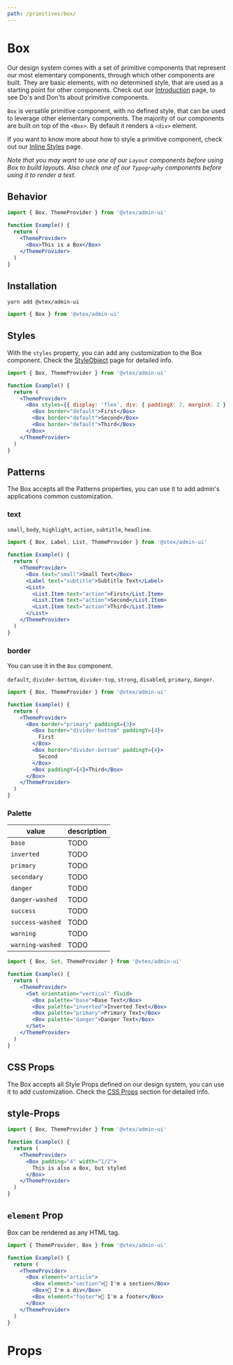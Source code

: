 ```yaml
---
path: /primitives/box/
---
```


# Box

Our design system comes with a set of primitive components that represent our most elementary components, through which other components are built. They are basic elements, with no determined style, that are used as a starting point for other components. Check out our [Introduction](/primitives/introduction) page, to see Do's and Don'ts about primitive components. 

`Box` is versatile primitive component, with no defined style, that can be used to leverage other elementary components. The majority of our components are built on top of the `<Box>`. By default it renders a `<div>` element.  

If you want to know more about how to style a primitive component, check out our [Inline Styles](/theming/inline-styles/) page.

*Note that you may want to use one of our `Layout` components before using Box to build layouts. Also check one of our `Typography` components before using it to render a text.*



## Behavior

```jsx
import { Box, ThemeProvider } from '@vtex/admin-ui'

function Example() {
  return (
    <ThemeProvider>
      <Box>This is a Box</Box>
    </ThemeProvider>
  )
}
```

## Installation

```static
yarn add @vtex/admin-ui
```

```jsx static
import { Box } from '@vtex/admin-ui'
```

## Styles

With the `styles` property, you can add any customization to the Box component. Check the [StyleObject](/theming/style-object) page for detailed info.

```jsx
import { Box, ThemeProvider } from '@vtex/admin-ui'

function Example() {
  return (
    <ThemeProvider>
      <Box styles={{ display: 'flex', div: { paddingX: 2, marginX: 2 } }}>
        <Box border="default">First</Box>
        <Box border="default">Second</Box>
        <Box border="default">Third</Box>
      </Box>
    </ThemeProvider>
  )
}
```

## Patterns

The Box accepts all the Patterns properties, you can use it to add admin's applications common customization.

### text

`small`, `body`, `highlight`, `action`, `subtitle`, `headline`.

```jsx
import { Box, Label, List, ThemeProvider } from '@vtex/admin-ui'

function Example() {
  return (
    <ThemeProvider>
      <Box text="small">Small Text</Box>
      <Label text="subtitle">Subtitle Text</Label>
      <List>
        <List.Item text="action">First</List.Item>
        <List.Item text="action">Second</List.Item>
        <List.Item text="action">Third</List.Item>
      </List>
    </ThemeProvider>
  )
}
```

### border

You can use it in the `Box` component.

`default`, `divider-bottom`, `divider-top`, `strong`, `disabled`, `primary`, `danger`.

```jsx
import { Box, ThemeProvider } from '@vtex/admin-ui'

function Example() {
  return (
    <ThemeProvider>
      <Box border="primary" paddingX={3}>
        <Box border="divider-bottom" paddingY={4}>
          First
        </Box>
        <Box border="divider-bottom" paddingY={4}>
          Second
        </Box>
        <Box paddingY={4}>Third</Box>
      </Box>
    </ThemeProvider>
  )
}
```

### Palette

| value            | description |
| ---------------- | ----------- |
| `base`           | TODO        |
| `inverted`       | TODO        |
| `primary`        | TODO        |
| `secondary`      | TODO        |
| `danger`         | TODO        |
| `danger-washed`  | TODO        |
| `success`        | TODO        |
| `success-washed` | TODO        |
| `warning`        | TODO        |
| `warning-washed` | TODO        |

```jsx
import { Box, Set, ThemeProvider } from '@vtex/admin-ui'

function Example() {
  return (
    <ThemeProvider>
      <Set orientation="vertical" fluid>
        <Box palette="base">Base Text</Box>
        <Box palette="inverted">Inverted Text</Box>
        <Box palette="primary">Primary Text</Box>
        <Box palette="danger">Danger Text</Box>
      </Set>
    </ThemeProvider>
  )
}
```

## CSS Props

The Box accepts all Style Props defined on our design system, you can use it to add customization. Check the [CSS Props](/theming/css-props) section for detailed info.

## style-Props

```jsx
import { Box, ThemeProvider } from '@vtex/admin-ui'

function Example() {
  return (
    <ThemeProvider>
      <Box padding="4" width="1/2">
        This is also a Box, but styled
      </Box>
    </ThemeProvider>
  )
}
```

## `element` Prop

Box can be rendered as any HTML tag.

```jsx
import { ThemeProvider, Box } from '@vtex/admin-ui'

function Example() {
  return (
    <ThemeProvider>
      <Box element="article">
        <Box element="section">👻 I'm a section</Box>
        <Box>👻 I'm a div</Box>
        <Box element="footer">👻 I'm a footer</Box>
      </Box>
    </ThemeProvider>
  )
}
```

# Props

<proptypes heading="Box" component="Box" />
